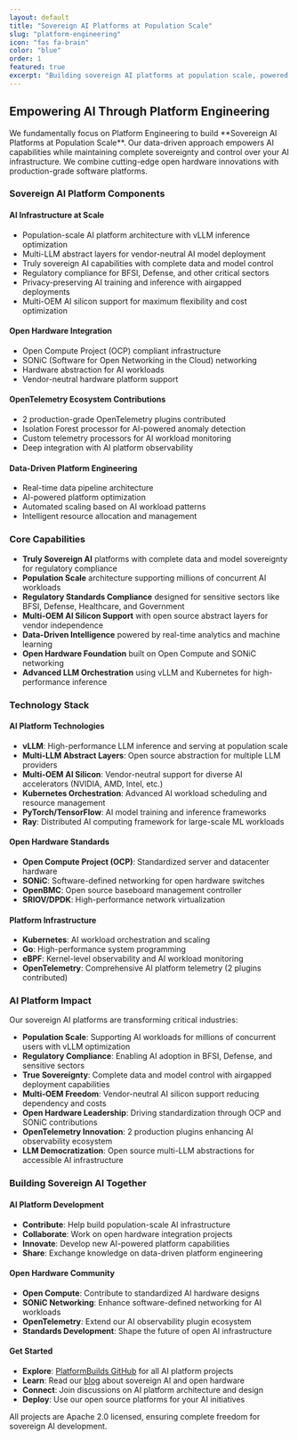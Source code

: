 ```yaml
---
layout: default
title: "Sovereign AI Platforms at Population Scale"
slug: "platform-engineering"
icon: "fas fa-brain"
color: "blue"
order: 1
featured: true
excerpt: "Building sovereign AI platforms at population scale, powered by data-driven insights and open hardware innovations including Open Compute and SONiC networking."
---
```


<section class="section">

<h2>Empowering AI Through Platform Engineering</h2>

<p>We fundamentally focus on Platform Engineering to build **Sovereign AI Platforms at Population Scale**. Our data-driven approach empowers AI capabilities while maintaining complete sovereignty and control over your AI infrastructure. We combine cutting-edge open hardware innovations with production-grade software platforms.</p>
</section>

<section class="section">
    <div class="container">
    <h3>Sovereign AI Platform Components</h3>
        <div class="grid grid-3">
            <div class="card">
                <h4>AI Infrastructure at Scale</h4>
                <ul>
                <li>Population-scale AI platform architecture with vLLM inference optimization</li>
                <li>Multi-LLM abstract layers for vendor-neutral AI model deployment</li>
                <li>Truly sovereign AI capabilities with complete data and model control</li>
                <li>Regulatory compliance for BFSI, Defense, and other critical sectors</li>
                <li>Privacy-preserving AI training and inference with airgapped deployments</li>
                <li>Multi-OEM AI silicon support for maximum flexibility and cost optimization</li>
                </ul>
            </div>
            <div class="card">
                <h4>Open Hardware Integration</h4>
                <ul>
                <li>Open Compute Project (OCP) compliant infrastructure</li>
                <li>SONiC (Software for Open Networking in the Cloud) networking</li>
                <li>Hardware abstraction for AI workloads</li>
                <li>Vendor-neutral hardware platform support</li>
                </ul>
                </div>
            <div class="card">
                <h4>OpenTelemetry Ecosystem Contributions</h4>
                <ul>
                <li>2 production-grade OpenTelemetry plugins contributed</li>
                <li>Isolation Forest processor for AI-powered anomaly detection</li>
                <li>Custom telemetry processors for AI workload monitoring</li>
                <li>Deep integration with AI platform observability</li>
                </ul>
            </div>
            <div class="card">
                <h4>Data-Driven Platform Engineering</h4>
                <ul>
                <li>Real-time data pipeline architecture</li>
                <li>AI-powered platform optimization</li>
                <li>Automated scaling based on AI workload patterns</li>
                <li>Intelligent resource allocation and management</li>
                </ul>
            </div>
        </div>
    </div>
</section>

<section class="section">
    <div class="container">
    <h3>Core Capabilities</h3>
        <ul>
        <li><strong>Truly Sovereign AI</strong> platforms with complete data and model sovereignty for regulatory compliance</li>
        <li><strong>Population Scale</strong> architecture supporting millions of concurrent AI workloads</li>
        <li><strong>Regulatory Standards Compliance</strong> designed for sensitive sectors like BFSI, Defense, Healthcare, and Government</li>
        <li><strong>Multi-OEM AI Silicon Support</strong> with open source abstract layers for vendor independence</li>
        <li><strong>Data-Driven Intelligence</strong> powered by real-time analytics and machine learning</li>
        <li><strong>Open Hardware Foundation</strong> built on Open Compute and SONiC networking</li>
        <li><strong>Advanced LLM Orchestration</strong> using vLLM and Kubernetes for high-performance inference</li>
        </ul>
        </div>
    </div>
</section>

<section class="section">
    <div class="container">
    <h3>Technology Stack</h3>
        <div class="grid grid-3">
            <div class="card">
                <h4>AI Platform Technologies</h4>
                <ul>
                <li><strong>vLLM</strong>: High-performance LLM inference and serving at population scale</li>
                <li><strong>Multi-LLM Abstract Layers</strong>: Open source abstraction for multiple LLM providers</li>
                <li><strong>Multi-OEM AI Silicon</strong>: Vendor-neutral support for diverse AI accelerators (NVIDIA, AMD, Intel, etc.)</li>
                <li><strong>Kubernetes Orchestration</strong>: Advanced AI workload scheduling and resource management</li>
                <li><strong>PyTorch/TensorFlow</strong>: AI model training and inference frameworks</li>
                <li><strong>Ray</strong>: Distributed AI computing framework for large-scale ML workloads</li>
                </ul>
            </div>
            <div class="card">
                <h4>Open Hardware Standards</h4>
                <ul>
                <li><strong>Open Compute Project (OCP)</strong>: Standardized server and datacenter hardware</li>
                <li><strong>SONiC</strong>: Software-defined networking for open hardware switches</li>
                <li><strong>OpenBMC</strong>: Open source baseboard management controller</li>
                <li><strong>SRIOV/DPDK</strong>: High-performance network virtualization</li>
                </ul>
            </div>
            <div class="card">
                <h4>Platform Infrastructure</h4>
                <ul>
                <li><strong>Kubernetes</strong>: AI workload orchestration and scaling</li>
                <li><strong>Go</strong>: High-performance system programming</li>
                <li><strong>eBPF</strong>: Kernel-level observability and AI workload monitoring</li>
                <li><strong>OpenTelemetry</strong>: Comprehensive AI platform telemetry (2 plugins contributed)</li>
                </ul>
            </div>
        </div>
    </div>
</section>

<section class="section">
    <div class="container">
    <h3>AI Platform Impact</h3>
        <p>Our sovereign AI platforms are transforming critical industries:</p>
        <ul>
        <li><strong>Population Scale</strong>: Supporting AI workloads for millions of concurrent users with vLLM optimization</li>
        <li><strong>Regulatory Compliance</strong>: Enabling AI adoption in BFSI, Defense, and sensitive sectors</li>
        <li><strong>True Sovereignty</strong>: Complete data and model control with airgapped deployment capabilities</li>
        <li><strong>Multi-OEM Freedom</strong>: Vendor-neutral AI silicon support reducing dependency and costs</li>
        <li><strong>Open Hardware Leadership</strong>: Driving standardization through OCP and SONiC contributions</li>
        <li><strong>OpenTelemetry Innovation</strong>: 2 production plugins enhancing AI observability ecosystem</li>
        <li><strong>LLM Democratization</strong>: Open source multi-LLM abstractions for accessible AI infrastructure</li>
        </ul>
    </div>
</section>

<section class="section">
    <div class="container">
    <h3>Building Sovereign AI Together</h3>
        <div class="grid grid-3">
            <div class="card">
                <h4>AI Platform Development</h4>
                <ul>
                <li><strong>Contribute</strong>: Help build population-scale AI infrastructure</li>
                <li><strong>Collaborate</strong>: Work on open hardware integration projects</li>
                <li><strong>Innovate</strong>: Develop new AI-powered platform capabilities</li>
                <li><strong>Share</strong>: Exchange knowledge on data-driven platform engineering</li>
                </ul>
            </div>
            <div class="card">
                <h4>Open Hardware Community</h4>
                <ul>
                <li><strong>Open Compute</strong>: Contribute to standardized AI hardware designs</li>
                <li><strong>SONiC Networking</strong>: Enhance software-defined networking for AI workloads</li>
                <li><strong>OpenTelemetry</strong>: Extend our AI observability plugin ecosystem</li>
                <li><strong>Standards Development</strong>: Shape the future of open AI infrastructure</li>
                </ul>
            </div>
            <div class="card">
                <h4>Get Started</h4>
                <ul>
                <li><strong>Explore</strong>: <a href="https://github.com/platformbuilds">PlatformBuilds GitHub</a> for all AI platform projects</li>
                <li><strong>Learn</strong>: Read our <a href="/blog/">blog</a> about sovereign AI and open hardware</li>
                <li><strong>Connect</strong>: Join discussions on AI platform architecture and design</li>
                <li><strong>Deploy</strong>: Use our open source platforms for your AI initiatives</li>
                </ul>
                <p>All projects are Apache 2.0 licensed, ensuring complete freedom for sovereign AI development.</p>
            </div>
        </div>
    </div>
</section>